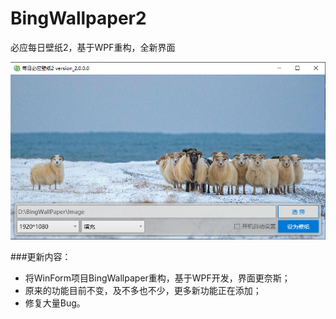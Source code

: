 # BingWallpaper2
必应每日壁纸2，基于WPF重构，全新界面

![网站截图](/example.png)

###更新内容：
- 将WinForm项目BingWallpaper重构，基于WPF开发，界面更奈斯；
- 原来的功能目前不变，及不多也不少，更多新功能正在添加；
- 修复大量Bug。
